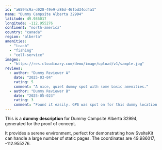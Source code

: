 ```yaml
---
id: "a6594c9a-d028-49e9-a86d-46fbd34cd4a1"
name: "Dummy Campsite Alberta 32994"
latitude: 49.986017
longitude: -112.955276
continent: "north-america"
country: "canada"
region: "alberta"
amenities:
  - "trash"
  - "fishing"
  - "cell-service"
images:
  - "https://res.cloudinary.com/demo/image/upload/v1/sample.jpg"
reviews:
  - author: "Dummy Reviewer A"
    date: "2025-03-04"
    rating: 5
    comment: "A nice, quiet dummy spot with some basic amenities."
  - author: "Dummy Reviewer B"
    date: "2025-05-023"
    rating: 3
    comment: "Found it easily. GPS was spot on for this dummy location."
---
```


This is a **dummy description** for Dummy Campsite Alberta 32994, generated for the proof of concept.

It provides a serene environment, perfect for demonstrating how SvelteKit can handle a large number of static pages. The coordinates are 49.986017, -112.955276.

